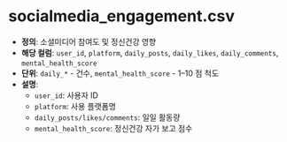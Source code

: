 # socialmedia_engagement.csv

- **정의**: 소셜미디어 참여도 및 정신건강 영향  
- **해당 컬럼**: `user_id`, `platform`, `daily_posts`, `daily_likes`, `daily_comments`, `mental_health_score`  
- **단위**: `daily_*` - 건수, `mental_health_score` - 1–10 점 척도  
- **설명**:  
  - `user_id`: 사용자 ID  
  - `platform`: 사용 플랫폼명  
  - `daily_posts/likes/comments`: 일일 활동량  
  - `mental_health_score`: 정신건강 자가 보고 점수  
